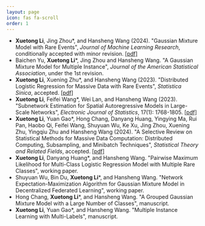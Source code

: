 ```yaml
---
layout: page
icon: fas fa-scroll
order: 1
---
```

- **Xuetong Li**, Jing Zhou*, and Hansheng Wang (2024). "Gaussian Mixture Model with Rare Events", _Journal of Machine Learning Research_, conditionally accepted with minor revision. [[pdf]](https://arxiv.org/abs/2405.16859)
- Baichen Yu, **Xuetong Li***, Jing Zhou and Hansheng Wang. "A Gaussian Mixture Model for Multiple Instance", _Journal of the American Statistical Association_, under the 1st revision.
- **Xuetong Li**, Xuening Zhu*, and Hansheng Wang (2023). "Distributed Logistic Regression for Massive Data with Rare Events", _Statistica Sinica_, accepted. [[pdf]](https://arxiv.org/abs/2304.02269)
- **Xuetong Li**, Feifei Wang*, Wei Lan, and Hansheng Wang (2023). "Subnetwork Estimation for Spatial Autoregressive Models in Large-Scale Networks", _Electronic Journal of Statistics_, 17(1): 1768-1805. [[pdf]](https://projecteuclid.org/journals/electronic-journal-of-statistics/volume-17/issue-1/Subnetwork-estimation-for-spatial-autoregressive-models-in-large-scale-networks/10.1214/23-EJS2139.full)
- **Xuetong Li**, Yuan Gao*, Hong Chang, Danyang Huang, Yingying Ma, Rui Pan, Haobo Qi, Feifei Wang, Shuyuan Wu, Ke Xu, Jing Zhou, Xuening Zhu, Yingqiu Zhu and Hansheng Wang (2024). "A Selective Review on Statistical Methods for Massive Data Computation: Distributed Computing, Subsampling, and Minibatch Techniques", _Statistical Theory and Related Fields_, accepted. [[pdf]](https://www.tandfonline.com/doi/full/10.1080/24754269.2024.2343151#)
- **Xuetong Li**, Danyang Huang*, and Hansheng Wang. "Pairwise Maximum Likelihood for Multi-Class Logistic Regression Model with Multiple Rare Classes", working paper.
- Shuyuan Wu, Bin Du, **Xuetong Li***, and Hansheng Wang. "Network Expectation-Maximization Algorithm for Gaussian Mixture Model in Decentralized Federated Learning", working paper.
- Hong Chang, **Xuetong Li***, and Hansheng Wang. "A Grouped Gaussian Mixture Model with a Large Number of Classes", manuscript.
- **Xuetong Li**, Yuan Gao*, and Hansheng Wang. "Multiple Instance Learning with Multi-Labels", manuscript.




